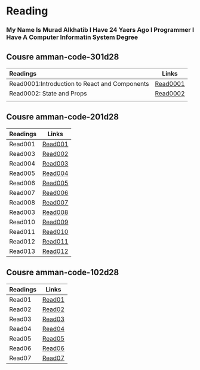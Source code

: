 # Reading
### My Name Is Murad Alkhatib I Have 24 Yaers Ago I Programmer I Have A Computer Informatin System Degree


## Cousre amman-code-301d28

| Readings | Links  | 
| :------------ |:---------------:| 
| Read0001:Introduction to React and Components     | [Read0001](Read0001) | 
| Read0002:  State and Props  |   [Read0002](Read0002) |       
|      |           


## Cousre amman-code-201d28

| Readings  | Links  |
| :------------ |:---------------:| 
| Read001      |[Read001](Read001)|
| Read003      |[Read002](Read002)| 
| Read004      |[Read003](Read003)| 
| Read005      |[Read004](Read004)| 
| Read006      |[Read005](Read005)| 
| Read007      |[Read006](Read006)| 
| Read008      |[Read007](Read007)| 
| Read003      |[Read008](Read008)| 
| Read010      |[Read009](Read009)| 
| Read011      |[Read010](Read010)| 
| Read012      |[Read011](Read011)| 
| Read013      |[Read012](Read013)|

  
## Cousre amman-code-102d28
| Readings | Links  |
| :------------ |:---------------:| 
| Read01      |[Read01](Read01)|
| Read02      |[Read02](Read02)| 
| Read03      |[Read03](Read03)| 
| Read04      |[Read04](Read04)| 
| Read05      |[Read05](Read05)| 
| Read06      |[Read06](Read06)| 
| Read07      |[Read07](Read07)| 


